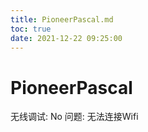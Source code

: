 ```yaml
---
title: PioneerPascal.md
toc: true
date: 2021-12-22 09:25:00
---
```

# PioneerPascal

无线调试: No
问题: 无法连接Wifi